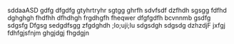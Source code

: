 sddaaASD
gdfg
dfgdfg
gtyhrtryhr
sgtgg
ghrfh
sdvfsdf
dzfhdh
sgsgg
fdfhd
dghghgh
fhdfhh
dfhdhgh
frgdhgfh
fheqwer
dfgfgdfh
bcvnnmb
gsdfg
sdgsfg
Dfgsg
sedgdfsgg
zfgdghdh
;lo;uji;lu
sdgsdgh
sdgsdg
dzhzdjF
jxfgj
fdhfgjsfnjm
ghgjdgj
fhgdgjn
